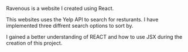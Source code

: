Ravenous is a website I created using React.

This websites uses the Yelp API to search for resturants. I have implemented three diffrent search options to sort by. 

I gained a better understanding of REACT and how to use JSX during the creation of this project. 
